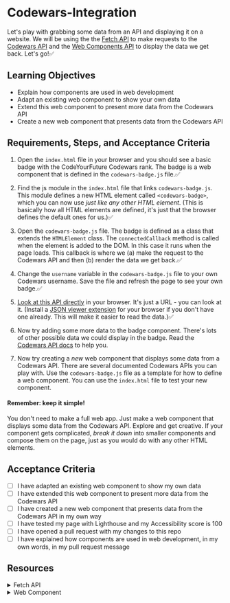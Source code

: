 # Codewars-Integration

Let's play with grabbing some data from an API and displaying it on a website. We will be using the the [Fetch API](https://developer.mozilla.org/en-US/docs/Web/API/Fetch_API) to make requests to the [Codewars API](https://dev.codewars.com/#get-user) and the [Web Components API](https://developer.mozilla.org/en-US/docs/Web/Web_Components) to display the data we get back. Let's go!✅

## Learning Objectives

- Explain how components are used in web development
- Adapt an existing web component to show your own data
- Extend this web component to present more data from the Codewars API
- Create a new web component that presents data from the Codewars API

## Requirements, Steps, and Acceptance Criteria

1. Open the `index.html` file in your browser and you should see a basic badge with the CodeYourFuture Codewars rank. The badge is a web component that is defined in the `codewars-badge.js` file.✅

2. Find the js module in the `index.html` file that links `codewars-badge.js`. This module defines a new HTML element called `<codewars-badge>`, which you can now use _just like any other HTML element_. (This is basically how all HTML elements are defined, it's just that the browser defines the default ones for us.)✅

3. Open the `codewars-badge.js` file. The badge is defined as a class that extends the `HTMLElement` class. The `connectedCallback` method is called when the element is added to the DOM. In this case it runs when the page loads. This callback is where we (a) make the request to the Codewars API and then (b) render the data we get back.✅

4. Change the `username` variable in the `codewars-badge.js` file to your own Codewars username. Save the file and refresh the page to see your own badge.✅

5. [Look at this API directly](https://www.codewars.com/api/v1/users/CodeYourFuture) in your browser. It's just a URL - you can look at it. (Install a [JSON viewer extension](https://chrome.google.com/webstore/detail/json-viewer/gbmdgpbipfallnflgajpaliibnhdgobh) for your browser if you don't have one already. This will make it easier to read the data.)✅

6. Now try adding some more data to the badge component. There's lots of other possible data we could display in the badge. Read the [Codewars API docs](https://dev.codewars.com/#get-user) to help you.

7. Now try creating a _new_ web component that displays some data from a Codewars API. There are several documented Codewars APIs you can play with. Use the `codewars-badge.js` file as a template for how to define a web component. You can use the `index.html` file to test your new component.

#### Remember: keep it simple!

You don't need to make a full web app. Just make a web component that displays some data from the Codewars API. Explore and get creative. If your component gets complicated, _break it down_ into smaller components and compose them on the page, just as you would do with any other HTML elements.

## Acceptance Criteria

- [ ] I have adapted an existing web component to show my own data
- [ ] I have extended this web component to present more data from the Codewars API
- [ ] I have created a new web component that presents data from the Codewars API in my own way
- [ ] I have tested my page with Lighthouse and my Accessibility score is 100
- [ ] I have opened a pull request with my changes to this repo
- [ ] I have explained how components are used in web development, in my own words, in my pull request message

## Resources

<details>
<summary>Fetch API</summary>
Fetch API is a way for computer programs (like websites) to talk to each other and share information.

Think of Fetch as your new puppy. Send fetch to an API and tell it to fetch you some data. Fetch! Then _await_ your response. Fetch will dash back to you, panting, with the data you requested, or an error if something went wrong. This is your response. Stuff that response into a variable and do whatever you want with it.

=> https://developer.mozilla.org/en-US/docs/Web/API/fetch

This is how your Codewars progress is tracked automatically by CYF. We use the Fetch API to make requests to the Codewars API and then we record your points in the trainee tracker. You could make your own tracker if you wanted to!

</details>
<details>
<summary>Web Component</summary>

### What is a web component?

If you want HTML to do something that it doesn't do by default, you can write your own custom HTML element. This is called a [web component](https://www.webcomponents.org/introduction).

### ...What is a component?

A component is a reusable, self-contained piece of code. Components are like lego blocks you can build websites with. Most websites are made by "composing" components in this way.

### Are all websites built with web components?

Nope! React components are written with React, Twig components are written with Twig, etc. Components are not a specific technology, they are a concept. Everywhere in programming we look to break down our code into small, reusable pieces. Web components are a way to do this with HTML.

</details>
